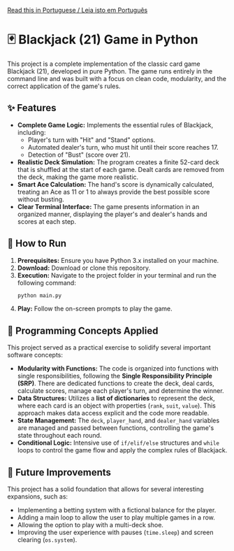 [Read this in Portuguese / Leia isto em Português](README-pt-br.md)

# 🃏 Blackjack (21) Game in Python

This project is a complete implementation of the classic card game Blackjack (21), developed in pure Python. The game runs entirely in the command line and was built with a focus on clean code, modularity, and the correct application of the game's rules.

## ✨ Features

* **Complete Game Logic:** Implements the essential rules of Blackjack, including:
    * Player's turn with "Hit" and "Stand" options.
    * Automated dealer's turn, who must hit until their score reaches 17.
    * Detection of "Bust" (score over 21).
* **Realistic Deck Simulation:** The program creates a finite 52-card deck that is shuffled at the start of each game. Dealt cards are removed from the deck, making the game more realistic.
* **Smart Ace Calculation:** The hand's score is dynamically calculated, treating an Ace as 11 or 1 to always provide the best possible score without busting.
* **Clear Terminal Interface:** The game presents information in an organized manner, displaying the player's and dealer's hands and scores at each step.

## 🚀 How to Run

1.  **Prerequisites:** Ensure you have Python 3.x installed on your machine.
2.  **Download:** Download or clone this repository.
3.  **Execution:** Navigate to the project folder in your terminal and run the following command:
    ```bash
    python main.py
    ```
4.  **Play:** Follow the on-screen prompts to play the game.

## 🧠 Programming Concepts Applied

This project served as a practical exercise to solidify several important software concepts:

* **Modularity with Functions:** The code is organized into functions with single responsibilities, following the **Single Responsibility Principle (SRP)**. There are dedicated functions to create the deck, deal cards, calculate scores, manage each player's turn, and determine the winner.
* **Data Structures:** Utilizes a **list of dictionaries** to represent the deck, where each card is an object with properties (`rank`, `suit`, `value`). This approach makes data access explicit and the code more readable.
* **State Management:** The `deck`, `player_hand`, and `dealer_hand` variables are managed and passed between functions, controlling the game's state throughout each round.
* **Conditional Logic:** Intensive use of `if/elif/else` structures and `while` loops to control the game flow and apply the complex rules of Blackjack.

## 🔮 Future Improvements

This project has a solid foundation that allows for several interesting expansions, such as:

* Implementing a betting system with a fictional balance for the player.
* Adding a main loop to allow the user to play multiple games in a row.
* Allowing the option to play with a multi-deck shoe.
* Improving the user experience with pauses (`time.sleep`) and screen clearing (`os.system`).
